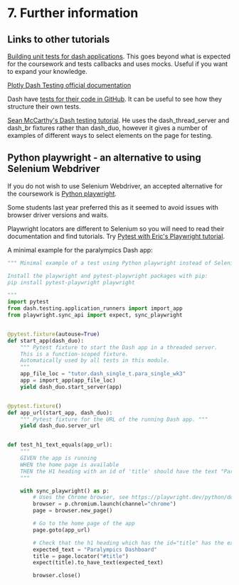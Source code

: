 # 7. Further information

## Links to other tutorials

[Building unit tests for dash applications](https://plotly.com/blog/building-unit-tests-for-dash-applications/). This
goes beyond what is expected for the coursework and tests callbacks and uses mocks. Useful if you want to expand your
knowledge.

[Plotly Dash Testing official documentation](https://dash.plotly.com/testing)

Dash have [tests for their code in GitHub](https://github.com/plotly/dash/tree/dev/tests). It can be useful
to see how they structure their own tests.

[Sean McCarthy's Dash testing tutorial](https://mccarthysean.dev/005-03-Dash-Testing). He uses the dash_thread_server
and dash_br fixtures rather than dash_duo, however it gives a number of examples of different ways to select elements on
the page for testing.

## Python playwright - an alternative to using Selenium Webdriver

If you do not wish to use Selenium Webdriver, an accepted alternative for the coursework
is [Python playwright](https://playwright.dev/python/docs/intro).

Some students last year preferred this as it seemed to avoid issues with browser driver versions and waits.

Playwright locators are different to Selenium so you will need to read their documentation and find tutorials. 
Try [Pytest with Eric's Playwright tutorial](https://pytest-with-eric.com/automation/pytest-playwright/).

A minimal example for the paralympics Dash app:

```python
""" Minimal example of a test using Python playwright instead of Selenium webdriver

Install the playwright and pytest-playwright packages with pip:
pip install pytest-playwright playwright

"""
import pytest
from dash.testing.application_runners import import_app
from playwright.sync_api import expect, sync_playwright


@pytest.fixture(autouse=True)
def start_app(dash_duo):
    """ Pytest fixture to start the Dash app in a threaded server.
    This is a function-scoped fixture.
    Automatically used by all tests in this module.
    """
    app_file_loc = "tutor.dash_single_t.para_single_wk3"
    app = import_app(app_file_loc)
    yield dash_duo.start_server(app)


@pytest.fixture()
def app_url(start_app, dash_duo):
    """ Pytest fixture for the URL of the running Dash app. """
    yield dash_duo.server_url


def test_h1_text_equals(app_url):
    """
    GIVEN the app is running
    WHEN the home page is available
    THEN the H1 heading with an id of 'title' should have the text "Paralympics Dashboard"
    """

    with sync_playwright() as p:
        # Uses the Chrome browser, see https://playwright.dev/python/docs/browsers#google-chrome--microsoft-edge
        browser = p.chromium.launch(channel="chrome")
        page = browser.new_page()

        # Go to the home page of the app
        page.goto(app_url)

        # Check that the h1 heading which has the id="title" has the expected text
        expected_text = "Paralympics Dashboard"
        title = page.locator("#title")
        expect(title).to_have_text(expected_text)

        browser.close()

```
